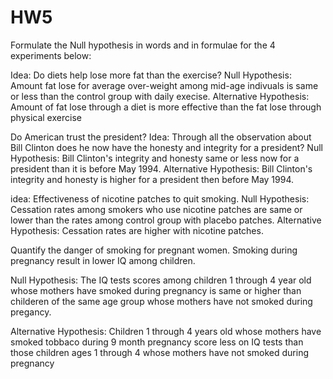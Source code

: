 # HW5

Formulate the Null hypothesis in words and in formulae for the 4 experiments below:

Idea: Do diets help lose more fat than the exercise?
Null Hypothesis: Amount fat lose for average over-weight among mid-age indivuals is same or less than the control group with daily execise.
Alternative Hypothesis: Amount of fat lose through a diet is more effective than the fat lose through physical exercise

Do American trust the president?
Idea: Through all the observation about Bill Clinton does he now have the honesty and integrity for a president?
Null Hypothesis: Bill Clinton's integrity and honesty same or less now for a president than it is before May 1994.
Alternative Hypothesis: Bill Clinton's integrity and honesty is higher for a president then before May 1994.

idea: Effectiveness of nicotine patches to quit smoking.
Null Hypothesis: Cessation rates among smokers who use nicotine patches are same or lower than the rates among control group with placebo patches.
Alternative Hypothesis: Cessation rates are higher with nicotine patches.

Quantify the danger of smoking for pregnant women.
Smoking during pregnancy result in lower IQ among children.

Null Hypothesis: The IQ tests scores among children 1 through 4 year old whose mothers have smoked during pregnancy is same or higher than childeren of the same age group whose mothers have not smoked during pregancy.

Alternative Hypothesis: Children 1 through 4 years old whose mothers have smoked tobbaco during 9 month pregnancy score less on IQ tests than those children ages 1 through 4 whose mothers have not smoked during pregnancy
